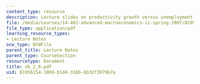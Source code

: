 ```yaml
---
content_type: resource
description: Lecture slides on productivity growth versus unemployment.
file: /media/courses/14-462-advanced-macroeconomics-ii-spring-2007/819561541869b1d4316bbb32f3979b7a_ob_2_6.pdf
file_type: application/pdf
learning_resource_types:
- Lecture Notes
ocw_type: OCWFile
parent_title: Lecture Notes
parent_type: CourseSection
resourcetype: Document
title: ob_2_6.pdf
uid: 81956154-1869-b1d4-316b-bb32f3979b7a
---
```

